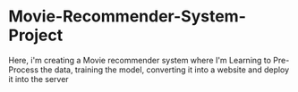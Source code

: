 # Movie-Recommender-System-Project
Here, i'm creating a Movie recommender system where I'm Learning to Pre-Process the data, training the model, converting it into a website and deploy it into the server
